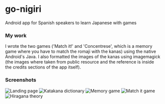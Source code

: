 # go-nigiri

Android app for Spanish speakers to learn Japanese with games

### My work

I wrote the two games ('Match it!' and 'Concentrese', which is a memory game where you have to match the romaji with the kanas) using the native Android's Java.
I also formatted the images of the kanas using imagemagick (the images where taken from public resource and the reference is inside the credits sections of the app itself).

### Screenshots

![Landing page](screenshots/2.png)
![Katakana dictionary](screenshots/1.png)
![Memory game](screenshots/3.png)
![Match it game](screenshots/4.png)
![Hiragana theory](screenshots/5.png)
